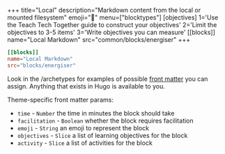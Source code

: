 +++
title="Local"
description="Markdown content from the local or mounted filesystem"
emoji="📝"
menu=["blocktypes"]
[objectives]
    1='Use the Teach Tech Together guide to construct your objectives'
    2='Limit the objectives to 3-5 items'
    3='Write objectives you can measure'
[[blocks]]
name="Local Markdown"
src="common/blocks/energiser"
+++

```toml
[[blocks]]
name="Local Markdown"
src="blocks/energiser"
```

Look in the /archetypes for examples of possible [front matter](https://gohugo.io/content-management/front-matter/) you can assign. Anything that exists in Hugo is available to you.

Theme-specific front matter params:

- `time` - `Number` the time in minutes the block should take
- `facilitation` - `Boolean` whether the block requires facilitation
- `emoji` - `String` an emoji to represent the block
- `objectives` - `Slice` a list of learning objectives for the block
- `activity` - `Slice` a list of activities for the block
